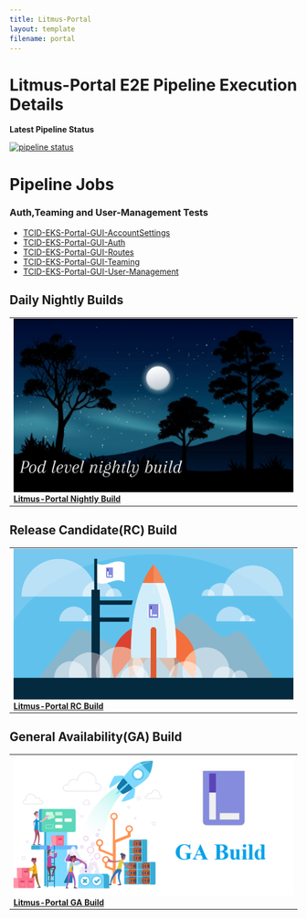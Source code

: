 ```yaml
---
title: Litmus-Portal
layout: template
filename: portal
---
```


# **Litmus-Portal E2E Pipeline Execution Details**

**Latest Pipeline Status**

[![pipeline status](https://github.com/litmuschaos/litmus-e2e/actions/workflows/scheduled-Portal-pipeline.yml/badge.svg)](https://github.com/litmuschaos/litmus-e2e/actions/workflows/scheduled-Portal-pipeline.yml)

# **Pipeline Jobs**

### **Auth,Teaming and User-Management Tests**

- [TCID-EKS-Portal-GUI-AccountSettings](https://github.com/litmuschaos/litmus-e2e/blob/gh-pages/portal-pipeline/TCID-EKS-Portal-GUI-AccountSettings.md)
- [TCID-EKS-Portal-GUI-Auth](https://github.com/litmuschaos/litmus-e2e/blob/litmus-portal/gh-pages/portal-pipeline/TCID-EKS-Portal-GUI-Auth.md)
- [TCID-EKS-Portal-GUI-Routes](https://github.com/litmuschaos/litmus-e2e/blob/litmus-portal/gh-pages/portal-pipeline/TCID-EKS-Portal-GUI-Routes.md)
- [TCID-EKS-Portal-GUI-Teaming](https://github.com/litmuschaos/litmus-e2e/blob/litmus-portal/gh-pages/portal-pipeline/TCID-EKS-Portal-GUI-Teaming.md)
- [TCID-EKS-Portal-GUI-User-Management](https://github.com/litmuschaos/litmus-e2e/blob/litmus-portal/gh-pages/portal-pipeline/TCID-EKS-Portal-GUI-User-Management.md)

## Daily Nightly Builds

<table  cellpadding="5">

  <tr>
      <td>
      <a href="pipeline-runs/portal-run.html">
      <img src="../images/pipeline-runs/pod-level-nightly-build.png" alt="litmus-portal-nightly-build" />
      <br />
      <b>Litmus-Portal Nightly Build</b>
      </a>
      </td>
  </tr>

</table>

## Release Candidate(RC) Build

<table  cellpadding="5">

  <tr>
      <td>
      <a href="pipeline-runs/portal-rc.html">
      <img src="../images/pipeline-runs/pod-level-rc.png" alt="litmus-portal-rc-build" />
      <br />
      <b>Litmus-Portal RC Build</b>
      </a>
      </td>
  </tr>

</table>

## General Availability(GA) Build

<table  cellpadding="5">

  <tr>
      <td>
      <a href="pipeline-runs/portal-ga.html">
      <img src="../images/pipeline-runs/pod-level-ga.png" alt="litmus-portal-ga-build" />
      <br />
      <b>Litmus-Portal GA Build</b>
      </a>
      </td>
  </tr>

</table>
